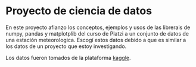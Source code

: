 # Proyecto de ciencia de datos

En este proyecto afianzo los conceptos, ejemplos y usos de las librerais de numpy, pandas y matplotplib del curso de Platzi a un conjunto de datos de una estación meteorologica. Escogí estos datos debido a que es similar a los datos de un proyecto que estoy investigando.

Los datos fueron tomados de la plataforma [kaggle](https://www.kaggle.com/datasets/datosemafpuna/datosestacion).
